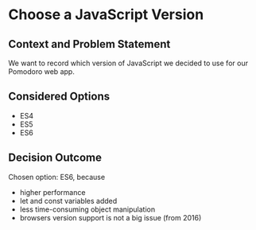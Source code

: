 # Choose a JavaScript Version

## Context and Problem Statement

We want to record which version of JavaScript we decided to use for our Pomodoro web app.

## Considered Options

* ES4
* ES5
* ES6

## Decision Outcome

Chosen option: ES6, because 

* higher performance
* let and const variables added
* less time-consuming object manipulation
* browsers version support is not a big issue (from 2016)
